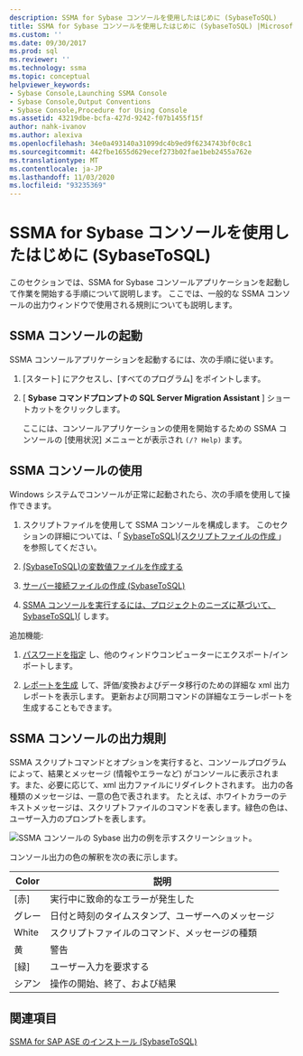 ```yaml
---
description: SSMA for Sybase コンソールを使用したはじめに (SybaseToSQL)
title: SSMA for Sybase コンソールを使用したはじめに (SybaseToSQL) |Microsoft Docs
ms.custom: ''
ms.date: 09/30/2017
ms.prod: sql
ms.reviewer: ''
ms.technology: ssma
ms.topic: conceptual
helpviewer_keywords:
- Sybase Console,Launching SSMA Console
- Sybase Console,Output Conventions
- Sybase Console,Procedure for Using Console
ms.assetid: 43219dbe-bcfa-427d-9242-f07b1455f15f
author: nahk-ivanov
ms.author: alexiva
ms.openlocfilehash: 34e0a493140a31099dc4b9ed9f6234743bf0c8c1
ms.sourcegitcommit: 442fbe1655d629ecef273b02fae1beb2455a762e
ms.translationtype: MT
ms.contentlocale: ja-JP
ms.lasthandoff: 11/03/2020
ms.locfileid: "93235369"
---
```

# <a name="getting-started-with-the-ssma-for-sybase-console-sybasetosql"></a>SSMA for Sybase コンソールを使用したはじめに (SybaseToSQL)
このセクションでは、SSMA for Sybase コンソールアプリケーションを起動して作業を開始する手順について説明します。 ここでは、一般的な SSMA コンソールの出力ウィンドウで使用される規則についても説明します。  
  
## <a name="launching-the-ssma-console"></a>SSMA コンソールの起動  
SSMA コンソールアプリケーションを起動するには、次の手順に従います。  
  
1.  [スタート] にアクセスし、[すべてのプログラム] をポイントします。  
  
2.  [ **Sybase コマンドプロンプトの SQL Server Migration Assistant** ] ショートカットをクリックします。  
  
    ここには、コンソールアプリケーションの使用を開始するための SSMA コンソールの [使用状況] メニューとが表示され `(/? Help)` ます。  
  
## <a name="using-the-ssma-console"></a>SSMA コンソールの使用  
Windows システムでコンソールが正常に起動されたら、次の手順を使用して操作できます。  
  
1.  スクリプトファイルを使用して SSMA コンソールを構成します。 このセクションの詳細については、「 [SybaseToSQL&#41;&#40;スクリプトファイルの作成 ](../../ssma/sybase/creating-script-files-sybasetosql.md)」を参照してください。  
  
2.  [&#40;SybaseToSQL&#41;の変数値ファイルを作成する ](../../ssma/sybase/creating-variable-value-files-sybasetosql.md)  
  
3.  [サーバー接続ファイルの作成 &#40;SybaseToSQL&#41;](../../ssma/sybase/creating-the-server-connection-files-sybasetosql.md)  
  
4.  [SSMA コンソールを実行するには、プロジェクトのニーズに基づいて、SybaseToSQL&#41;&#40;](../../ssma/sybase/executing-the-ssma-console-sybasetosql.md) します。 
  
追加機能:  
  
1.  [パスワードを指定](managing-passwords-sybasetosql.md) し、他のウィンドウコンピューターにエクスポート/インポートします。  
  
2.  [レポートを生成](generating-reports-sybasetosql.md) して、評価/変換およびデータ移行のための詳細な xml 出力レポートを表示します。 更新および同期コマンドの詳細なエラーレポートを生成することもできます。  
  
## <a name="ssma-console-output-conventions"></a>SSMA コンソールの出力規則  
SSMA スクリプトコマンドとオプションを実行すると、コンソールプログラムによって、結果とメッセージ (情報やエラーなど) がコンソールに表示されます。また、必要に応じて、xml 出力ファイルにリダイレクトされます。 出力の各種類のメッセージは、一意の色で表されます。 たとえば、ホワイトカラーのテキストメッセージは、スクリプトファイルのコマンドを表します。緑色の色は、ユーザー入力のプロンプトを表します。  
  
![SSMA コンソールの Sybase 出力の例を示すスクリーンショット。](../../ssma/sybase/media/ssmaconsoleoutput_sybase.JPG "SSMAConsoleOutput_Sybase")  
  
コンソール出力の色の解釈を次の表に示します。  
  
|Color|説明|  
|---------|---------------|  
|[赤]|実行中に致命的なエラーが発生した|  
|グレー|日付と時刻のタイムスタンプ、ユーザーへのメッセージ|  
|White|スクリプトファイルのコマンド、メッセージの種類|  
|黄|警告|  
|[緑]|ユーザー入力を要求する|  
|シアン|操作の開始、終了、および結果|  
  
## <a name="see-also"></a>関連項目  
[SSMA for SAP ASE のインストール &#40;SybaseToSQL&#41;](../../ssma/sybase/installing-ssma-for-sybase-sybasetosql.md)  
